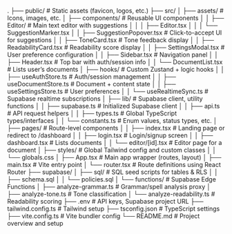 .
├── public/                         # Static assets (favicon, logos, etc.)
├── src/
│   ├── assets/                    # Icons, images, etc.
│   ├── components/                # Reusable UI components
│   │   ├── Editor/               # Main text editor with suggestions
│   │   │   ├── Editor.tsx
│   │   │   └── SuggestionMarker.tsx
│   │   ├── SuggestionPopover.tsx # Click-to-accept UI for suggestions
│   │   ├── ToneCard.tsx          # Tone feedback display
│   │   ├── ReadabilityCard.tsx   # Readability score display
│   │   ├── SettingsModal.tsx     # User preference configuration
│   │   ├── Sidebar.tsx           # Navigation panel
│   │   ├── Header.tsx            # Top bar with auth/session info
│   │   └── DocumentList.tsx      # Lists user’s documents
│   ├── hooks/                     # Custom Zustand + logic hooks
│   │   ├── useAuthStore.ts       # Auth/session management
│   │   ├── useDocumentStore.ts   # Document + content state
│   │   ├── useSettingsStore.ts   # User preferences
│   │   └── useRealtimeSync.ts    # Supabase realtime subscriptions
│   ├── lib/                       # Supabase client, utility functions
│   │   ├── supabase.ts           # Initialized Supabase client
│   │   ├── api.ts                # API request helpers
│   │   ├── types.ts              # Global TypeScript types/interfaces
│   │   └── constants.ts          # Enum values, status types, etc.
│   ├── pages/                     # Route-level components
│   │   ├── index.tsx             # Landing page or redirect to /dashboard
│   │   ├── login.tsx             # Login/signup screen
│   │   ├── dashboard.tsx         # Lists documents
│   │   └── editor/[id].tsx       # Editor page for a document
│   ├── styles/                    # Global Tailwind config and custom classes
│   │   └── globals.css
│   ├── App.tsx                    # Main app wrapper (routes, layout)
│   ├── main.tsx                   # Vite entry point
│   └── router.tsx                 # Route definitions using React Router
├── supabase/
│   ├── sql/                       # SQL seed scripts for tables & RLS
│   │   ├── schema.sql
│   │   └── policies.sql
│   └── functions/                # Supabase Edge Functions
│       ├── analyze-grammar.ts   # Grammar/spell analysis proxy
│       ├── analyze-tone.ts      # Tone classification
│       └── analyze-readability.ts # Readability scoring
├── .env                           # API keys, Supabase project URL
├── tailwind.config.ts            # Tailwind setup
├── tsconfig.json                 # TypeScript settings
├── vite.config.ts                # Vite bundler config
└── README.md                     # Project overview and setup
